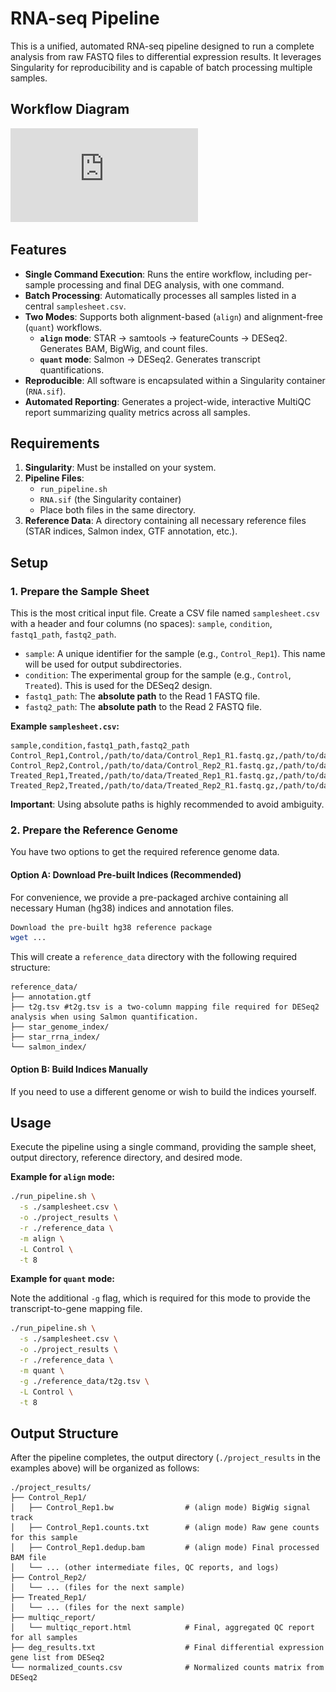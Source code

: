 # RNA-seq Pipeline

This is a unified, automated RNA-seq pipeline designed to run a complete analysis from raw FASTQ files to differential expression results. It leverages Singularity for reproducibility and is capable of batch processing multiple samples.

## Workflow Diagram
![Workflow](https://github.com/Haolab-BIG/RNA-seq-pair-end/blob/main/RNA-seq-pair-end.pdf)

## Features

-   **Single Command Execution**: Runs the entire workflow, including per-sample processing and final DEG analysis, with one command.
-   **Batch Processing**: Automatically processes all samples listed in a central `samplesheet.csv`.
-   **Two Modes**: Supports both alignment-based (`align`) and alignment-free (`quant`) workflows.
    -   **`align` mode**: STAR -> samtools -> featureCounts -> DESeq2. Generates BAM, BigWig, and count files.
    -   **`quant` mode**: Salmon -> DESeq2. Generates transcript quantifications.
-   **Reproducible**: All software is encapsulated within a Singularity container (`RNA.sif`).
-   **Automated Reporting**: Generates a project-wide, interactive MultiQC report summarizing quality metrics across all samples.

## Requirements

1.  **Singularity**: Must be installed on your system.
2.  **Pipeline Files**:
    -   `run_pipeline.sh`
    -   `RNA.sif` (the Singularity container)
    -   Place both files in the same directory.
3.  **Reference Data**: A directory containing all necessary reference files (STAR indices, Salmon index, GTF annotation, etc.).

## Setup

### 1. Prepare the Sample Sheet

This is the most critical input file. Create a CSV file named `samplesheet.csv` with a header and four columns (no spaces): `sample`, `condition`, `fastq1_path`, `fastq2_path`.

-   `sample`: A unique identifier for the sample (e.g., `Control_Rep1`). This name will be used for output subdirectories.
-   `condition`: The experimental group for the sample (e.g., `Control`, `Treated`). This is used for the DESeq2 design.
-   `fastq1_path`: The **absolute path** to the Read 1 FASTQ file.
-   `fastq2_path`: The **absolute path** to the Read 2 FASTQ file.

**Example `samplesheet.csv`:**

```csv
sample,condition,fastq1_path,fastq2_path
Control_Rep1,Control,/path/to/data/Control_Rep1_R1.fastq.gz,/path/to/data/Control_Rep1_R2.fastq.gz
Control_Rep2,Control,/path/to/data/Control_Rep2_R1.fastq.gz,/path/to/data/Control_Rep2_R2.fastq.gz
Treated_Rep1,Treated,/path/to/data/Treated_Rep1_R1.fastq.gz,/path/to/data/Treated_Rep1_R2.fastq.gz
Treated_Rep2,Treated,/path/to/data/Treated_Rep2_R1.fastq.gz,/path/to/data/Treated_Rep2_R2.fastq.gz
````

**Important**: Using absolute paths is highly recommended to avoid ambiguity.

### 2\. Prepare the Reference Genome

You have two options to get the required reference genome data.

#### Option A: Download Pre-built Indices (Recommended)

For convenience, we provide a pre-packaged archive containing all necessary Human (hg38) indices and annotation files.

```bash
Download the pre-built hg38 reference package
wget ...
```

This will create a `reference_data` directory with the following required structure:

```
reference_data/
├── annotation.gtf
├── t2g.tsv #t2g.tsv is a two-column mapping file required for DESeq2 analysis when using Salmon quantification.
├── star_genome_index/
├── star_rrna_index/
└── salmon_index/
```

#### Option B: Build Indices Manually

If you need to use a different genome or wish to build the indices yourself.


## Usage

Execute the pipeline using a single command, providing the sample sheet, output directory, reference directory, and desired mode.

**Example for `align` mode:**

```bash
./run_pipeline.sh \
  -s ./samplesheet.csv \
  -o ./project_results \
  -r ./reference_data \
  -m align \
  -L Control \
  -t 8
```

**Example for `quant` mode:**

Note the additional `-g` flag, which is required for this mode to provide the transcript-to-gene mapping file.

```bash
./run_pipeline.sh \
  -s ./samplesheet.csv \
  -o ./project_results \
  -r ./reference_data \
  -m quant \
  -g ./reference_data/t2g.tsv \
  -L Control \
  -t 8
```

## Output Structure

After the pipeline completes, the output directory (`./project_results` in the examples above) will be organized as follows:

```
./project_results/
├── Control_Rep1/
│   ├── Control_Rep1.bw                # (align mode) BigWig signal track
│   ├── Control_Rep1.counts.txt        # (align mode) Raw gene counts for this sample
│   ├── Control_Rep1.dedup.bam         # (align mode) Final processed BAM file
│   └── ... (other intermediate files, QC reports, and logs)
├── Control_Rep2/
│   └── ... (files for the next sample)
├── Treated_Rep1/
│   └── ... (files for the next sample)
├── multiqc_report/
│   └── multiqc_report.html            # Final, aggregated QC report for all samples
├── deg_results.txt                    # Final differential expression gene list from DESeq2
└── normalized_counts.csv              # Normalized counts matrix from DESeq2
```
